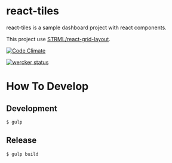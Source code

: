# react-tiles

react-tiles is a sample dashboard project with react components.

This project use [STRML/react-grid-layout](https://github.com/STRML/react-grid-layout).

[![Code Climate](https://codeclimate.com/github/hirakiuc/react-tiles/badges/gpa.svg)](https://codeclimate.com/github/hirakiuc/react-tiles)

[![wercker status](https://app.wercker.com/status/ed7d2f504d62f64b1fb228dea308f3e9/s/master "wercker status")](https://app.wercker.com/project/bykey/ed7d2f504d62f64b1fb228dea308f3e9)

# How To Develop

## Development

```
$ gulp
```

## Release

```
$ gulp build
```

